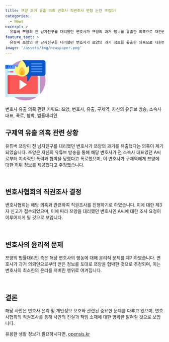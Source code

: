 ```yaml
---
title: 쯔양 과거 유출 의혹 변호사 직권조사 변협 논란 뜨겁다!
categories:
  - News
excerpt: >
  유튜버 쯔양의 전 남자친구를 대리했던 변호사가 쯔양의 과거 정보를 유출한 의혹으로 대한변호사협회가 직권조사를 하기로 결정했습니다. 쯔양은 유튜브를 통해 해당 변호사가 전 소속사 대표를 담당했던 사람이며, 4년 동안의 폭력과 협박을 폭로했습니다. 쯔양의 법률대리인은 변호사가 윤리를 저버리고 쯔양을 협박했다고 주장했습니다. 관련된 제3자 신고가 대한 변호사협회로 접수된 상황입니다.
feature_text: >
  유튜버 쯔양의 전 남자친구를 대리했던 변호사가 쯔양의 과거 정보를 유출한 의혹으로 대한변호사협회가 직권조사를 하기로 결정했습니다. 쯔양은 유튜브를 통해 해당 변호사가 전 소속사 대표를 담당했던 사람이며, 4년 동안의 폭력과 협박을 폭로했습니다. 쯔양의 법률대리인은 변호사가 윤리를 저버리고 쯔양을 협박했다고 주장했습니다. 관련된 제3자 신고가 대한 변호사협회로 접수된 상황입니다.
image: '/assets/img/newspaper.png'
---
```


<p><img src="/assets/img/news.png" alt="rentncar 속보" /></p>

<p>변호사 유출 의혹 관련 키워드: 쯔양, 변호사, 유출, 구제역, 자신의 유튜브 방송, 소속사 대표, 폭로, 협박, 법률대리인</p>

<h2 data-ke-size="size26">구제역 유출 의혹 관련 상황</h2>

<p>유튜버 쯔양이 전 남자친구를 대리했던 변호사가 쯔양의 과거를 유출했다는 의혹이 제기되었습니다. 쯔양은 자신의 유튜브 방송을 통해 해당 변호사가 전 소속사 대표였던 A씨로부터 지속적인 폭력과 협박을 당했다고 폭로했으며, 이 변호사가 구제역에게 쯔양에 대한 허위 정보를 제공했다고 주장했습니다.</p>

<p data-ke-size="size16">&nbsp;</p>

<h2 data-ke-size="size26">변호사협회의 직권조사 결정</h2>

<p>변호사협회는 해당 의혹과 관련하여 직권조사를 진행하기로 하였습니다. 이에 대한 제3자 신고가 접수되었으며, 이에 따라 쯔양을 대리했던 변호사인 A씨에 대한 조사 요청이 이루어지게 될 것으로 보입니다.</p>

<p data-ke-size="size16">&nbsp;</p>

<h2 data-ke-size="size26">변호사의 윤리적 문제</h2>

<p>쯔양의 법률대리인 측은 해당 변호사의 행동에 대해 윤리적 문제를 제기하였습니다. 변호사가 과거 의뢰인으로부터 얻은 정보를 토대로 쯔양을 협박한 것으로 추정되며, 이는 변호사의 최소한의 윤리를 저버린 행위로 여겨집니다.</p>

<p data-ke-size="size16">&nbsp;</p>

<h2 data-ke-size="size26">결론</h2>

<p>해당 사안은 변호사 윤리 및 개인정보 보호와 관련된 중요한 문제를 다루고 있으며, 변호사협회의 직권조사를 통해 사안의 진실과 책임 소재에 대한 명확한 밝혀질 것으로 보입니다.</p>
유용한 생활 정보가 필요하시다면, <a href="https://opensis.kr" rel="dofollow">opensis.kr</a>


